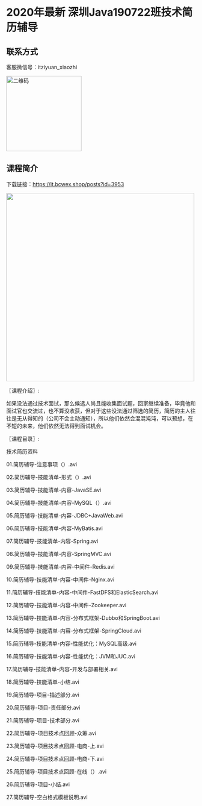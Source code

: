 # 2020年最新 深圳Java190722班技术简历辅导

## 联系方式

客服微信号：itziyuan_xiaozhi

<img src="https://ziyuanyun.oss-cn-guangzhou.aliyuncs.com/common/20240614073449/666b82192834a.jpg" width="200" height="200" alt="二维码">

## 课程简介

下载链接：https://it.bcwex.shop/posts?id=3953

<img src="https://ziyuanyun.oss-cn-guangzhou.aliyuncs.com/yun/20240515185427/6644946328fc9.jpg" width="500" alt="">

  〖课程介绍〗:

 如果没法通过技术面试，那么候选人尚且能收集面试题，回家继续准备，毕竟他和面试官也交流过，也不算没收获，但对于这些没法通过筛选的简历，简历的主人往往是无从得知的（公司不会主动通知），所以他们依然会混混沌沌，可以预想，在不短的未来，他们依然无法得到面试机会。

 〖课程目录〗:

 技术简历资料

 01.简历辅导-注意事项（）.avi

 02.简历辅导-技能清单-形式（）.avi

 03.简历辅导-技能清单-内容-JavaSE.avi

 04.简历辅导-技能清单-内容-MySQL（）.avi

 05.简历辅导-技能清单-内容-JDBC+JavaWeb.avi

 06.简历辅导-技能清单-内容-MyBatis.avi

 07.简历辅导-技能清单-内容-Spring.avi

 08.简历辅导-技能清单-内容-SpringMVC.avi

 09.简历辅导-技能清单-内容-中间件-Redis.avi

 10.简历辅导-技能清单-内容-中间件-Nginx.avi

 11.简历辅导-技能清单-内容-中间件-FastDFS和ElasticSearch.avi

 12.简历辅导-技能清单-内容-中间件-Zookeeper.avi

 13.简历辅导-技能清单-内容-分布式框架-Dubbo和SpringBoot.avi

 14.简历辅导-技能清单-内容-分布式框架-SpringCloud.avi

 15.简历辅导-技能清单-内容-性能优化：MySQL高级.avi

 16.简历辅导-技能清单-内容-性能优化：JVM和JUC.avi

 17.简历辅导-技能清单-内容-开发与部署相关.avi

 18.简历辅导-技能清单-小结.avi

 19.简历辅导-项目-描述部分.avi

 20.简历辅导-项目-责任部分.avi

 21.简历辅导-项目-技术部分.avi

 22.简历辅导-项目技术点回顾-众筹.avi

 23.简历辅导-项目技术点回顾-电商-上.avi

 24.简历辅导-项目技术点回顾-电商-下.avi

 25.简历辅导-项目技术点回顾-在线（）.avi

 26.简历辅导-项目-小结.avi

 27.简历辅导-空白格式模板说明.avi

  